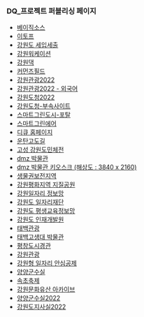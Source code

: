 

<h3>DQ_프로젝트 퍼블리싱 페이지</h3>
<ul>
  <li><a href="basic" target="_blank">베이직소스</a></li>
  <li><a href="eatof" target="_blank">이토프</a></li>
  <li><a href="contract" target="_blank">강원도 세입세출</a></li>
  <li><a href="worcation" target="_blank">강원워케이션</a></li>
  <li><a href="gwd" target="_blank">강원댁</a></li>
  <li><a href="comz-field" target="_blank">커먼즈필드</a></li>
  <li><a href="gwtour2022" target="_blank">강원관광2022</a></li>
  <li><a href="gwtour-foreign" target="_blank">강원관광2022 - 외국어</a></li>
  <li><a href="gwprovin" target="_blank">강원도청2022</a></li>
  <li><a href="gw-subsite" target="_blank">강원도청-부속사이트</a></li>
  <li><a href="greencity" target="_blank">스마트그린도시-포탈</a></li>
  <li><a href="gwair" target="_blank">스마트그린에어</a></li>
  <li><a href="idq2022/index_list.html" target="_blank">디큐 홈페이지</a></li>
  <li><a href="untan/index_list.html" target="_blank">운탄고도길</a></li>
  <li><a href="sports/index_list.html" target="_blank">고성 강원도민체전</a></li>
  <li><a href="dmz/index_list.html" target="_blank">dmz 박물관</a></li>
  <li><a href="work/index_list.html" target="_blank">dmz 박물관 키오스크 (해상도 : 3840 x 2160)</a></li>
  <li><a href="ecology/index_list.html" target="_blank">생물권보전지역</a></li>
  <li><a href="geopark/index_list.html" target="_blank">강원평화지역 지질공원</a></li>
  <li><a href="gwjob/index_list.html" target="_blank">강원일자리 정보망</a></li>
  <li><a href="foundation/index_list.html" target="_blank">강원도 일자리재단</a></li>
  <li><a href="eroom/index_list.html" target="_blank">강원도 평생교육정보망</a></li>
  <li><a href="gangwonedu/index_list.html" target="_blank">강원도 인재개발원</a></li>
  <li><a href="tour/index_list.html" target="_blank">태백관광</a></li>
  <li><a href="museum/index_list.html" target="_blank">태백고생대 박물관</a></li>
  <li><a href="urban/index_list.html" target="_blank">평창도시경관</a></li>
  <li><a href="gwtour/index_list.html" target="_blank">강원관광</a></li>
  <li><a href="job/index_list.html" target="_blank">강원형 일자리 안심공제</a></li>
  <li><a href="new_mayor/index_list.html" target="_blank">양양군수실</a></li>
  <li><a href="sokchofestival/index_list.html" target="_blank">속초축제</a></li>
  <li><a href="culture/index_list.html" target="_blank">강원문화유산 아카이브</a></li>
  <li><a href="mayor2022/index_list.html" target="_blank">양양군수실2022</a></li>
  <li><a href="governor/index_list.html" target="_blank">강원도지사실2022</a></li>
</ul>
